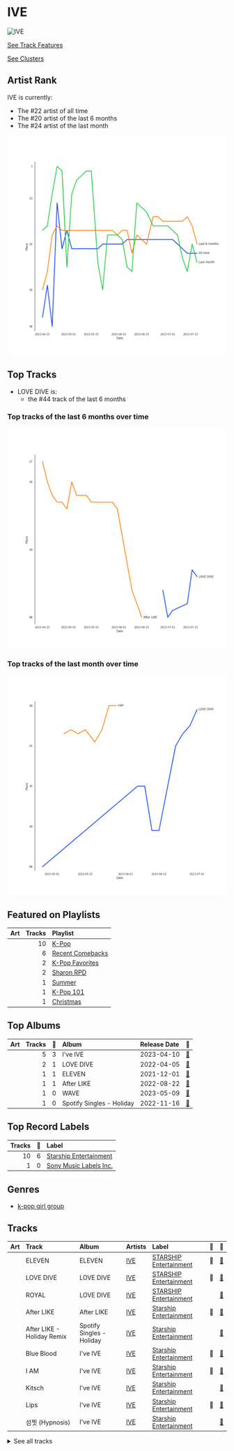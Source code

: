 
# IVE


<img src="https://i.scdn.co/image/ab6761610000e5ebf44daaf3a37f5be9a0721be7" alt="IVE" width="100" />

[See Track Features](audio_features.md)

[See Clusters](clusters/overview.md)

## Artist Rank
IVE is currently:
- The #22 artist of all time
- The #20 artist of the last 6 months
- The #24 artist of the last month

![Rank of IVE over time](../../images/artists/ive/rank_time_series.png)
## Top Tracks

- LOVE DIVE is:
    - the #44 track of the last 6 months

### Top tracks of the last 6 months over time

![Line chart of top tracks of the last 6 months over time](../../images/artists/ive/track_rank_time_series_medium_term.png)

### Top tracks of the last month over time

![Line chart of top tracks of the last month over time](../../images/artists/ive/track_rank_time_series_short_term.png)
## Featured on Playlists
| Art | Tracks | Playlist |
|:---|---:|:---|
| <img src="https://mosaic.scdn.co/640/ab67616d0000b273505190077497c230422f2934ab67616d0000b2737dd8f95320e8ef08aa121dfeab67616d0000b2738164cd1a2e03b7ca2db9ff5eab67616d0000b273ff7c2dfd0ed9b2cf6bf9c818" alt="" width="50" /> | 10 | [K-Pop](../../playlists/k_pop/overview.md) |
| <img src="https://mosaic.scdn.co/640/ab67616d0000b273468abcd06d84049010cd9ef7ab67616d0000b27359f57a5ca507a3d3fed81ea6ab67616d0000b273d0a630ea925711a258bb3c93ab67616d0000b273ebbb6b66adf9f2392bb86733" alt="" width="50" /> | 6 | [Recent Comebacks](../../playlists/recent_comebacks/overview.md) |
| <img src="https://mosaic.scdn.co/640/ab67616d0000b2734ed058b71650a6ca2c04adffab67616d0000b2736772cf096be8acc1df092519ab67616d0000b2738c4a282e84a53c1c8acf129aab67616d0000b273d8cc2281fcd4519ca020926b" alt="" width="50" /> | 2 | [K-Pop Favorites](../../playlists/k_pop_favorites/overview.md) |
| <img src="https://mosaic.scdn.co/640/ab67616d0000b273830de2e836036f181df598d0ab67616d0000b273af2fda9fb591d43c355c2ac3ab67616d0000b273cc6f76f75551af499b5cd0cbab67616d0000b273da343b21617aac0c57e332bb" alt="" width="50" /> | 2 | [Sharon RPD](../../playlists/sharon_rpd/overview.md) |
| <img src="https://mosaic.scdn.co/640/ab67616d0000b27304878afb19613a94d37b29ceab67616d0000b2731544041d0285585cc92c2709ab67616d0000b273570f746ccc2c75af070da1e0ab67616d0000b273d8cc2281fcd4519ca020926b" alt="" width="50" /> | 1 | [Summer](../../playlists/summer/overview.md) |
| <img src="https://mosaic.scdn.co/640/ab67616d0000b2735c041fe9e3c9de436047d86bab67616d0000b2737a393b04e8ced571618223e8ab67616d0000b2737dd8f95320e8ef08aa121dfeab67616d0000b273829305487c8f3b96a1d955b3" alt="" width="50" /> | 1 | [K-Pop 101](../../playlists/k_pop_101/overview.md) |
| <img src="https://mosaic.scdn.co/640/ab67616d0000b2730c053ee476f7ce576369241eab67616d0000b273147deb4de023d171b2a0868dab67616d0000b2732a0face7d69df61c20a6db2bab67616d0000b2737c78b57a88c7c109176bc999" alt="" width="50" /> | 1 | [Christmas](../../playlists/christmas/overview.md) |
## Top Albums

| Art | Tracks | 💚 | Album | Release Date | 🔗 |
|:---|---:|---:|:---|:---|:---|
| <img src="https://i.scdn.co/image/ab67616d0000b27325ef3cec1eceefd4db2f91c8" alt="" width="50" /> | 5 | 3 | I've IVE | 2023-04-10 | [🔗](https://open.spotify.com/album/38VzP4yWfHdHafITKKRHEB) |
| <img src="https://i.scdn.co/image/ab67616d0000b2739016f58cc49e6473e1207093" alt="" width="50" /> | 2 | 1 | LOVE DIVE | 2022-04-05 | [🔗](https://open.spotify.com/album/1AFVTHHm7kKoQ6Rgb25x3p) |
| <img src="https://i.scdn.co/image/ab67616d0000b273da343b21617aac0c57e332bb" alt="" width="50" /> | 1 | 1 | ELEVEN | 2021-12-01 | [🔗](https://open.spotify.com/album/1XMYvsHRt52sMi6wittWqI) |
| <img src="https://i.scdn.co/image/ab67616d0000b27387f53da5fb4ab1171766b2d5" alt="" width="50" /> | 1 | 1 | After LIKE | 2022-08-22 | [🔗](https://open.spotify.com/album/0nzRF7khA2UDSZa9T0B6Da) |
| <img src="https://i.scdn.co/image/ab67616d0000b2739254f2d47aa762c033f2682e" alt="" width="50" /> | 1 | 0 | WAVE | 2023-05-09 | [🔗](https://open.spotify.com/album/0ygvUJDV0PK3Sz3f7njaaA) |
| <img src="https://i.scdn.co/image/ab67616d0000b273404c584f708c5a2fb05bdeb3" alt="" width="50" /> | 1 | 0 | Spotify Singles - Holiday | 2022-11-16 | [🔗](https://open.spotify.com/album/6LNdcxlSXwXv2UFKQ3pvMk) |

## Top Record Labels

| Tracks | 💚 | Label |
|---:|---:|:---|
| 10 | 6 | [Starship Entertainment](../../labels/starship_entertainment/overview.md) |
| 1 | 0 | [Sony Music Labels Inc.](../../labels/sony_music_labels_inc_/overview.md) |

## Genres

- [k-pop girl group](../../genres/k_pop_girl_group)

## Tracks

| Art | Track | Album | Artists | Label | 💚 | 🔗 |
|:---|:---|:---|:---|:---|:---|:---|
| <img src="https://i.scdn.co/image/ab67616d0000b273da343b21617aac0c57e332bb" alt="" width="50" /> | ELEVEN | ELEVEN | [IVE](overview.md) | [STARSHIP Entertainment](../../labels/starship_entertainment) | 💚 | [🔗](https://open.spotify.com/track/7n2FZQsaLb7ZRfRPfEeIvr) |
| <img src="https://i.scdn.co/image/ab67616d0000b2739016f58cc49e6473e1207093" alt="" width="50" /> | LOVE DIVE | LOVE DIVE | [IVE](overview.md) | [STARSHIP Entertainment](../../labels/starship_entertainment) | 💚 | [🔗](https://open.spotify.com/track/0Q5VnK2DYzRyfqQRJuUtvi) |
| <img src="https://i.scdn.co/image/ab67616d0000b2739016f58cc49e6473e1207093" alt="" width="50" /> | ROYAL | LOVE DIVE | [IVE](overview.md) | [STARSHIP Entertainment](../../labels/starship_entertainment) | | [🔗](https://open.spotify.com/track/0LMdtBOxbVgrYoA4n0Vwvv) |
| <img src="https://i.scdn.co/image/ab67616d0000b27387f53da5fb4ab1171766b2d5" alt="" width="50" /> | After LIKE | After LIKE | [IVE](overview.md) | [Starship Entertainment](../../labels/starship_entertainment) | 💚 | [🔗](https://open.spotify.com/track/2gYj9lubBorOPIVWsTXugG) |
| <img src="https://i.scdn.co/image/ab67616d0000b273404c584f708c5a2fb05bdeb3" alt="" width="50" /> | After LIKE - Holiday Remix | Spotify Singles - Holiday | [IVE](overview.md) | [Starship Entertainment](../../labels/starship_entertainment) | | [🔗](https://open.spotify.com/track/7DMsSbvw9BOp4BpxraTtNX) |
| <img src="https://i.scdn.co/image/ab67616d0000b27325ef3cec1eceefd4db2f91c8" alt="" width="50" /> | Blue Blood | I've IVE | [IVE](overview.md) | [Starship Entertainment](../../labels/starship_entertainment) | 💚 | [🔗](https://open.spotify.com/track/2avdbiswb0d5AFmyyz68xP) |
| <img src="https://i.scdn.co/image/ab67616d0000b27325ef3cec1eceefd4db2f91c8" alt="" width="50" /> | I AM | I've IVE | [IVE](overview.md) | [Starship Entertainment](../../labels/starship_entertainment) | 💚 | [🔗](https://open.spotify.com/track/70t7Q6AYG6ZgTYmJWcnkUM) |
| <img src="https://i.scdn.co/image/ab67616d0000b27325ef3cec1eceefd4db2f91c8" alt="" width="50" /> | Kitsch | I've IVE | [IVE](overview.md) | [Starship Entertainment](../../labels/starship_entertainment) | | [🔗](https://open.spotify.com/track/7foeH2Emgq8A3LWk3q6dat) |
| <img src="https://i.scdn.co/image/ab67616d0000b27325ef3cec1eceefd4db2f91c8" alt="" width="50" /> | Lips | I've IVE | [IVE](overview.md) | [Starship Entertainment](../../labels/starship_entertainment) | 💚 | [🔗](https://open.spotify.com/track/0dRSOmb7pqkkmjXCu5BYbe) |
| <img src="https://i.scdn.co/image/ab67616d0000b27325ef3cec1eceefd4db2f91c8" alt="" width="50" /> | 섬찟 (Hypnosis) | I've IVE | [IVE](overview.md) | [Starship Entertainment](../../labels/starship_entertainment) | | [🔗](https://open.spotify.com/track/1tzeAVyGwvoHcVzDit0UeT) |


<details>
<summary>See all tracks</summary>

| Art | Track | Album | Artists | Label | 💚 | 🔗 |
|:---|:---|:---|:---|:---|:---|:---|
| <img src="https://i.scdn.co/image/ab67616d0000b2739254f2d47aa762c033f2682e" alt="" width="50" /> | WAVE | WAVE | [IVE](overview.md) | [Sony Music Labels Inc.](../../labels/sony_music_labels_inc_) | | [🔗](https://open.spotify.com/track/2FNgoGLkE4AAOtYkQfiVL4) |

</details>
